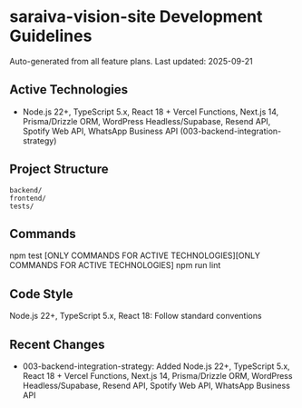 # saraiva-vision-site Development Guidelines

Auto-generated from all feature plans. Last updated: 2025-09-21

## Active Technologies
- Node.js 22+, TypeScript 5.x, React 18 + Vercel Functions, Next.js 14, Prisma/Drizzle ORM, WordPress Headless/Supabase, Resend API, Spotify Web API, WhatsApp Business API (003-backend-integration-strategy)

## Project Structure
```
backend/
frontend/
tests/
```

## Commands
npm test [ONLY COMMANDS FOR ACTIVE TECHNOLOGIES][ONLY COMMANDS FOR ACTIVE TECHNOLOGIES] npm run lint

## Code Style
Node.js 22+, TypeScript 5.x, React 18: Follow standard conventions

## Recent Changes
- 003-backend-integration-strategy: Added Node.js 22+, TypeScript 5.x, React 18 + Vercel Functions, Next.js 14, Prisma/Drizzle ORM, WordPress Headless/Supabase, Resend API, Spotify Web API, WhatsApp Business API

<!-- MANUAL ADDITIONS START -->
<!-- MANUAL ADDITIONS END -->